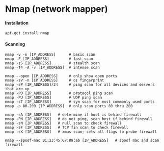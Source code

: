 Nmap (network mapper)
=====================

#### Installation

	apt-get install nmap

#### Scanning

	nmap -v -n [IP_ADDRESS]      # basic scan
	nmap -F [IP_ADDRESS]         # fast scan
	nmap -sS [IP_ADDRESS]        # stealth scan
	nmap -T4 -A -v [IP_ADDRESS]  # intense scan
	
	nmap --open [IP_ADDRESS]     # only show open ports
	nmap -sV -n [IP_ADDRESS]     # os fingerprint
	nmap -sP [IP_ADDRESS]/24     # ping scan for all devices and servers that are up
	nmap -PO [IP_ADDRESS]        # protocol ping scan 
	nmap -PU [IP_ADDRESS]        # UDP ping scan
	nmap -sT [IP_ADDRESS]        # syn scan for most commonly used ports
	nmap -p 80-200 [IP_ADDRESS]  # only scan ports 80 thru 200

	nmap -sA [IP_ADDRESS]   # determine if host is behind firewall
	nmap -PN [IP_ADDRESS]   # do not ping, scan host if behind firewall
	nmap -sN [IP_ADDRESS]   # null scan to check firewall
	nmap -sF [IP_ADDRESS]   # TCP fin scan to check firewall
	nmap -sX [IP_ADDRESS]   # xmas scan; sets all flags to probe firewall

	nmap --spoof-mac 01:23:45:67:89:ab [IP_ADDRESS]   # spoof mac and scan firewall

